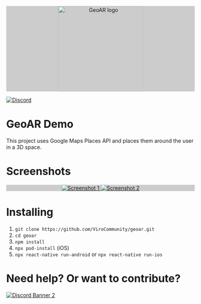<p align="center" style="background-color: #CCCCCC;">
  <a href="https://virocommunity.github.io/">
    <img src="https://lh3.googleusercontent.com/_YRHC1Gi9h9Lg91axmJAiluatcbP-3zzU2zJXOeNZH-DCz6GK0hc4TCLvys1oST_wZU" alt="GeoAR logo" height="228">
  </a>
</p>

[![Discord](https://img.shields.io/discord/774471080713781259?label=Discord)](https://discord.gg/YfxDBGTxvG)

# GeoAR Demo

This project uses Google Maps Places API and places them around the user in a 3D space.

# Screenshots
<p align="center" style="background-color: #CCCCCC;">
  <a href="https://virocommunity.github.io/">
    <img src="https://lh3.googleusercontent.com/rssxUFPvSJnEpD1sNuV7gxBoRTZvzTVOSaFBKSXhDzKatwOL_D4oydMZ0fEzYrRKxOw" alt="Screenshot 1">
  </a>
  <a href="https://virocommunity.github.io/">
    <img src="https://lh3.googleusercontent.com/MOBw6v0ckkTTU0nZwK2iuUWt5X32uk_VpbZKkHdXuETxD0sHn1c7XsnxA4JWXZXdTQ" alt="Screenshot 2">
  </a>
</p>

# Installing

1. `git clone https://github.com/ViroCommunity/geoar.git`
2. `cd geoar`
3. `npm install`
4. `npx pod-install` (iOS)
5. `npx react-native run-android` or `npx react-native run-ios`

# Need help? Or want to contribute?

<a href="https://discord.gg/YfxDBGTxvG">
   <img src="https://discordapp.com/api/guilds/774471080713781259/widget.png?style=banner2" alt="Discord Banner 2"/>
</a>
